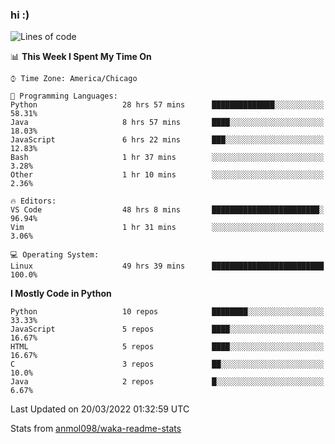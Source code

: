 ### hi :)

<!--START_SECTION:waka-->
![Lines of code](https://img.shields.io/badge/From%20Hello%20World%20I%27ve%20Written-485%20Thousand%20lines%20of%20code-blue)

📊 **This Week I Spent My Time On** 

```text
⌚︎ Time Zone: America/Chicago

💬 Programming Languages: 
Python                   28 hrs 57 mins      ██████████████░░░░░░░░░░░   58.31% 
Java                     8 hrs 57 mins       ████░░░░░░░░░░░░░░░░░░░░░   18.03% 
JavaScript               6 hrs 22 mins       ███░░░░░░░░░░░░░░░░░░░░░░   12.83% 
Bash                     1 hr 37 mins        ░░░░░░░░░░░░░░░░░░░░░░░░░   3.28% 
Other                    1 hr 10 mins        ░░░░░░░░░░░░░░░░░░░░░░░░░   2.36%

🔥 Editors: 
VS Code                  48 hrs 8 mins       ████████████████████████░   96.94% 
Vim                      1 hr 31 mins        ░░░░░░░░░░░░░░░░░░░░░░░░░   3.06%

💻 Operating System: 
Linux                    49 hrs 39 mins      █████████████████████████   100.0%

```

**I Mostly Code in Python** 

```text
Python                   10 repos            ████████░░░░░░░░░░░░░░░░░   33.33% 
JavaScript               5 repos             ████░░░░░░░░░░░░░░░░░░░░░   16.67% 
HTML                     5 repos             ████░░░░░░░░░░░░░░░░░░░░░   16.67% 
C                        3 repos             ██░░░░░░░░░░░░░░░░░░░░░░░   10.0% 
Java                     2 repos             █░░░░░░░░░░░░░░░░░░░░░░░░   6.67%

```



 Last Updated on 20/03/2022 01:32:59 UTC
<!--END_SECTION:waka-->

Stats from [anmol098/waka-readme-stats](https://github.com/anmol098/waka-readme-stats)